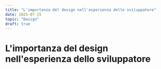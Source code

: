 ```yaml
---
title: "L'importanza del design nell'esperienza dello sviluppatore"
date: 2025-07-15
topic: "Design"
draft: true
---
```


# L'importanza del design nell'esperienza dello sviluppatore

<!-- Contenuto del post da sviluppare -->

